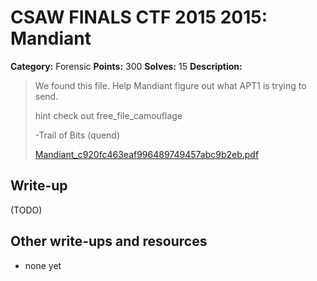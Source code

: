 # CSAW FINALS CTF 2015 2015: Mandiant

**Category:** Forensic
**Points:** 300
**Solves:** 15
**Description:**

> We found this file. Help Mandiant figure out what APT1 is trying to send.
> 
> hint check out free_file_camouflage
> 
> -Trail of Bits (quend)
> 
> [Mandiant_c920fc463eaf996489749457abc9b2eb.pdf](./Mandiant_c920fc463eaf996489749457abc9b2eb.pdf)

## Write-up

(TODO)

## Other write-ups and resources

* none yet
